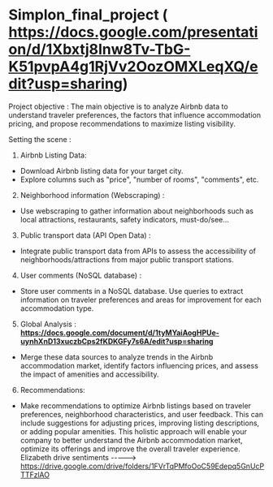 # Simplon_final_project ( https://docs.google.com/presentation/d/1Xbxtj8Inw8Tv-TbG-K51pvpA4g1RjVv2OozOMXLeqXQ/edit?usp=sharing)

Project objective :
The main objective is to analyze Airbnb data to understand traveler preferences, the
factors that influence accommodation pricing, and propose recommendations to
maximize listing visibility.


Setting the scene :
1. Airbnb Listing Data:
- Download Airbnb listing data for your target city.
- Explore columns such as "price", "number of rooms", "comments", etc.
2. Neighborhood information (Webscraping) :
- Use webscraping to gather information about neighborhoods such as local
attractions, restaurants, safety indicators, must-do/see...
3. Public transport data (API Open Data) :
- Integrate public transport data from APIs to assess the accessibility of
neighborhoods/attractions from major public transport stations.
4. User comments (NoSQL database) :
- Store user comments in a NoSQL database. Use queries to extract information on
traveler preferences and areas for improvement for each accommodation type.
5. Global Analysis :
  **https://docs.google.com/document/d/1tyMYaiAogHPUe-uynhXnD13xuczbCps2fKDKGFy7s6A/edit?usp=sharing**
- Merge these data sources to analyze trends in the Airbnb accommodation
market, identify factors influencing prices, and assess the impact of amenities and
accessibility.
6. Recommendations:
- Make recommendations to optimize Airbnb listings based on traveler
preferences, neighborhood characteristics, and user feedback. This can include
suggestions for adjusting prices, improving listing descriptions, or adding popular
amenities.
This holistic approach will enable your company to better understand the Airbnb
accommodation market, optimize its offerings and improve the overall traveler
experience.
Elizabeth drive sentiments -----> https://drive.google.com/drive/folders/1FVrTqPMfoOoC59Edepq5GnUcPTTFzlAO
